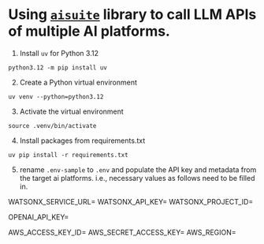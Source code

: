 # Using [`aisuite`](https://github.com/andrewyng/aisuite) library to call LLM APIs of multiple AI platforms. 

1. Install `uv` for Python 3.12
```shell
python3.12 -m pip install uv
```

2. Create a Python virtual environment
```shell
uv venv --python=python3.12
```

3. Activate the virtual environment
```shell
source .venv/bin/activate
```

4. Install packages from requirements.txt
```shell
uv pip install -r requirements.txt
```

5. rename `.env-sample` to `.env` and populate the API key and metadata from the target ai platforms. i.e., necessary values as follows need to be filled in.

WATSONX_SERVICE_URL=
WATSONX_API_KEY=
WATSONX_PROJECT_ID=

OPENAI_API_KEY=

AWS_ACCESS_KEY_ID=
AWS_SECRET_ACCESS_KEY=
AWS_REGION=

